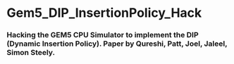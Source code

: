 # Gem5_DIP_InsertionPolicy_Hack
### Hacking the GEM5 CPU Simulator to implement the DIP (Dynamic Insertion Policy). Paper by Qureshi, Patt, Joel, Jaleel, Simon Steely.
